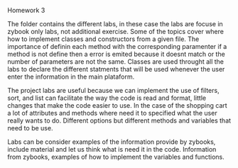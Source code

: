 Homework 3

The folder contains the different labs, in these case the labs are focuse in zybook only labs, not additional exercise.
Some of the topics cover where how to implement classes and constructors from a given file. The importance of definin each method with
the corresponding paramenter if a method is not define then a error is emited because it doesnt match or the number of parameters are not the same.
Classes are used throught all the labs to declare the different statments that will be used whenever the user enter the information
in the main plataform.

The project labs are useful because we can implement the use of filters, sort, and list can facilitate the way the code is read and format, 
little changes that make the code easier to use. In the case of the shopping cart a lot of attributes and methods where need it to 
specified what the user really wants to do. Different options but different methods and variables that need to be use.  

Labs can be consider examples of the information provide by zybooks, include material and let us think what is need it in the code. 
Information from zybooks, examples of how to implement the variables and functions. 
